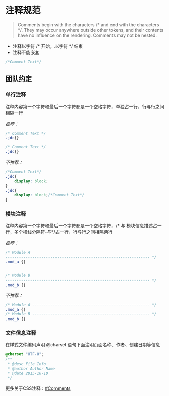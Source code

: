 # 注释规范
>Comments begin with the characters /* and end with the characters */. They may occur anywhere outside other tokens, and their contents have no influence on the rendering. Comments may not be nested.

* 注释以字符 /* 开始，以字符 */ 结束
* 注释不能嵌套

```css
/*Comment Text*/
```

## 团队约定
### 单行注释
注释内容第一个字符和最后一个字符都是一个空格字符，单独占一行，行与行之间相隔一行

*推荐：*
```css
/* Comment Text */
.jdc{}

/* Comment Text */
.jdc{}
```
*不推荐：*
```css
/*Comment Text*/
.jdc{
	display: block;
}
.jdc{
	display: block;/*Comment Text*/
}
```
### 模块注释
注释内容第一个字符和最后一个字符都是一个空格字符，/* 与 模块信息描述占一行，多个横线分隔符-与*/占一行，行与行之间相隔两行

*推荐：*
```css
/* Module A
---------------------------------------------------------------- */
.mod_a {}


/* Module B
---------------------------------------------------------------- */
.mod_b {}
```
*不推荐：*
```css
/* Module A ---------------------------------------------------- */
.mod_a {}
/* Module B ---------------------------------------------------- */
.mod_b {}
```
### 文件信息注释
在样式文件编码声明 @charset 语句下面注明页面名称、作者、创建日期等信息
```css
@charset "UTF-8";
/**
 * @desc File Info
 * @author Author Name
 * @date 2015-10-10
 */
 ```
 更多关于CSS注释：[#Comments](http://www.w3.org/TR/2011/REC-CSS2-20110607/syndata.html#comments)
